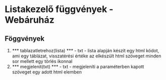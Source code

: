 # Listakezelő függvények - Webáruház

## Föggvények
1. *** tablazatletrehoz(lista) *** - txt - lista alapján készít egy html kódot, ami egy táblázat, visszatérési értéke az elkészült html szöveget minden sor mellett egy törlés ikonnal
2. *** megjelenit(txt) *** - txt - megjeleníti a paraméterben kapott szöveget egy adott html elemben